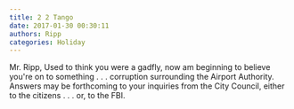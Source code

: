 ```yaml
---
title: 2 2 Tango
date: 2017-01-30 00:30:11
authors: Ripp
categories: Holiday
---
```


 Mr. Ripp,  Used to think you were a gadfly, now am beginning to believe you're on to something . . . corruption surrounding the Airport Authority.  Answers may be forthcoming to your inquiries from the City Council, either to the citizens . . . or, to the FBI.